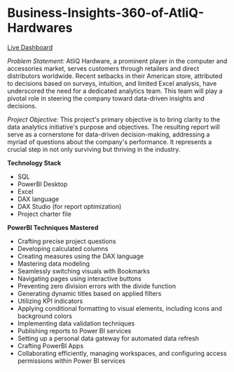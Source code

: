 # Business-Insights-360-of-AtliQ-Hardwares

[Live Dashboard](https://app.powerbi.com/view?r=eyJrIjoiOWQwMzQ5NzctOGE1MC00OGYxLWI0YWQtZGJiMDQzYzgwZDI4IiwidCI6ImM2ZTU0OWIzLTVmNDUtNDAzMi1hYWU5LWQ0MjQ0ZGM1YjJjNCJ9)

*Problem Statement:* AtliQ Hardware, a prominent player in the computer and accessories market, serves customers through retailers and direct distributors worldwide. Recent setbacks in their American store, attributed to decisions based on surveys, intuition, and limited Excel analysis, have underscored the need for a dedicated analytics team. This team will play a pivotal role in steering the company toward data-driven insights and decisions.

*Project Objective:* This project's primary objective is to bring clarity to the data analytics initiative's purpose and objectives. The resulting report will serve as a cornerstone for data-driven decision-making, addressing a myriad of questions about the company's performance. It represents a crucial step in not only surviving but thriving in the industry.

**Technology Stack**
*	SQL<br/>
*	PowerBI Desktop<br/>
*	Excel<br/>
*	DAX language<br/>
*	DAX Studio (for report optimization)<br/>
*	Project charter file<br/>

**PowerBI Techniques Mastered**
*	Crafting precise project questions<br/>
*	Developing calculated columns<br/>
*	Creating measures using the DAX language<br/>
*	Mastering data modeling<br/>
*	Seamlessly switching visuals with Bookmarks<br/>
*	Navigating pages using interactive buttons<br/>
*	Preventing zero division errors with the divide function<br/>
*	Generating dynamic titles based on applied filters<br/>
*	Utilizing KPI indicators<br/>
*	Applying conditional formatting to visual elements, including icons and background colors<br/>
*	Implementing data validation techniques<br/>
*	Publishing reports to Power BI services<br/>
*	Setting up a personal data gateway for automated data refresh<br/>
*	Crafting PowerBI Apps<br/>
*	Collaborating efficiently, managing workspaces, and configuring access permissions within Power BI services<br/>



